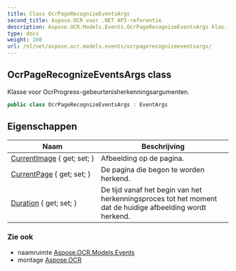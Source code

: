 ```yaml
---
title: Class OcrPageRecognizeEventsArgs
second_title: Aspose.OCR voor .NET API-referentie
description: Aspose.OCR.Models.Events.OcrPageRecognizeEventsArgs klas. Klasse voor OcrProgressgebeurtenisherkenningsargumenten.
type: docs
weight: 160
url: /nl/net/aspose.ocr.models.events/ocrpagerecognizeeventsargs/
---
```

## OcrPageRecognizeEventsArgs class

Klasse voor OcrProgress-gebeurtenisherkenningsargumenten.

```csharp
public class OcrPageRecognizeEventsArgs : EventArgs
```

## Eigenschappen

| Naam | Beschrijving |
| --- | --- |
| [CurrentImage](../../aspose.ocr.models.events/ocrpagerecognizeeventsargs/currentimage/) { get; set; } | Afbeelding op de pagina. |
| [CurrentPage](../../aspose.ocr.models.events/ocrpagerecognizeeventsargs/currentpage/) { get; set; } | De pagina die begon te worden herkend. |
| [Duration](../../aspose.ocr.models.events/ocrpagerecognizeeventsargs/duration/) { get; set; } | De tijd vanaf het begin van het herkenningsproces tot het moment dat de huidige afbeelding wordt herkend. |

### Zie ook

* naamruimte [Aspose.OCR.Models.Events](../../aspose.ocr.models.events/)
* montage [Aspose.OCR](../../)


